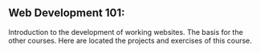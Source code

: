 ## Web Development 101:
Introduction to the development of working websites. The basis for the other courses. 
Here are located the projects and exercises of this course.
